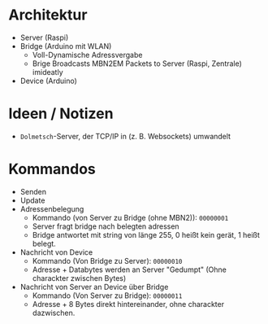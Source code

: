 # Architektur
- Server (Raspi)
- Bridge (Arduino mit WLAN)
  - Voll-Dynamische Adressvergabe
  - Brige Broadcasts MBN2EM Packets to Server (Raspi, Zentrale) imideatly
- Device (Arduino)


# Ideen / Notizen
  - `Dolmetsch`-Server, der TCP/IP in (z. B. Websockets) umwandelt

# Kommandos
- Senden
- Update
- Adressenbelegung
  - Kommando (von Server zu Bridge (ohne MBN2)): `00000001`
  - Server fragt bridge nach belegten adressen
  - Bridge antwortet mit string von länge 255, 0 heißt kein gerät, 1 heißt belegt.
- Nachricht von Device
  - Kommando (Von Bridge zu Server): `00000010`
  - Adresse + Databytes werden an Server "Gedumpt" (Ohne charackter zwischen Bytes)
- Nachricht von Server an Device über Bridge
  - Kommando (Von Server zu Bridge): `00000011`
  - Adresse + 8 Bytes direkt hintereinander, ohne charackter dazwischen.
